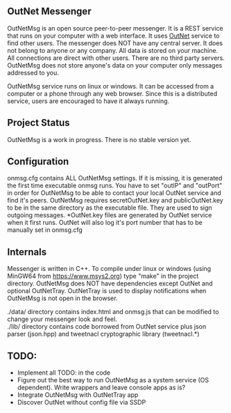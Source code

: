 ## OutNet Messenger
OutNetMsg is an open source peer-to-peer messenger.  It is a REST service that runs on your computer with a web interface.  It uses <a href="https://github.com/rand3289/OutNet"> OutNet</a> service to find other users.  The messenger does NOT have any central server.  It does not belong to anyone or any company.  All data is stored on your machine.  All connections are direct with other users.  There are no third party servers.  OutNetMsg does not store anyone's data on your computer only messages addressed to you.

OutNetMsg service runs on linux or windows.  It can be accessed from a computer or a phone through any web browser.  Since this is a distributed service, users are encouraged to have it always running.

## Project Status
OutNetMsg is a work in progress. There is no stable version yet.  

## Configuration
onmsg.cfg contains ALL OutNetMsg settings.  If it is missing, it is generated the first time executable onmsg runs.  You have to set "outIP" and "outPort" in order for OutNetMsg to be able to contact your local OutNet service and find it's peers.  OutNetMsg requires secretOutNet.key and publicOutNet.key to be in the same directory as the executable file.  They are used to sign outgoing messages.  *OutNet.key files are generated by OutNet service when it first runs.  OutNet will also log it's port number that has to be manually set in onmsg.cfg

## Internals
Messenger is written in C++.  To compile under linux or windows (using MinGW64 from https://www.msys2.org) type "make" in the project directory.  OutNetMsg does NOT have dependencies except OutNet and optional OutNetTray.  OutNetTray is used to display notifications when OutNetMsg is not open in the browser.  

./data/ directory contains index.html and  onmsg.js that can be modified to change your messenger look and feel.  
./lib/ directory contains code borrowed from OutNet service plus json parser (json.hpp) and tweetnacl cryptographic library (tweetnacl.*)

## TODO:
* Implement all TODO: in the code
* Figure out the best way to run OutNetMsg as a system service (OS dependent). Write wrappers and leave console apps as is?
* Integrate OutNetMsg with OutNetTray app
* Discover OutNet without config file via SSDP
